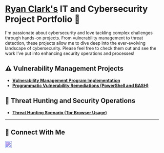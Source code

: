 # <a href="https://www.linkedin.com/in/ryan-k-clark/">Ryan Clark's</a> IT and Cybersecurity Project Portfolio 🔐

I'm passionate about cybersecurity and love tackling complex challenges through hands-on projects. From vulnerability management to threat detection, these projects allow me to dive deep into the ever-evolving landscape of cybersecurity. Please feel free to check them out and see the work I’ve put into enhancing security operations and processes!


## ⚠️ Vulnerability Management Projects

- **[Vulnerability Management Program Implementation](https://github.com/clark-ryan/vulnerability-management-program)**
- **[Programmatic Vulnerability Remediations (PowerShell and BASH)](https://github.com/clark-ryan/programmatic-vulnerability-remediations)**

## 🚨 Threat Hunting and Security Operations

- **[Threat Hunting Scenario (Tor Browser Usage)](https://github.com/clark-ryan/threat-hunting-scenario-tor)**

<hr/>

## 🤳 Connect With Me

<a href="https://linkedin.com/in/ryan-k-clark">
  <img src="https://cdn.jsdelivr.net/npm/simple-icons@v3/icons/linkedin.svg" width="22px" style="filter: invert(16%) sepia(79%) saturate(1517%) hue-rotate(196deg) brightness(93%) contrast(96%);">
</a>


<!--
<img width="35" alt="image" src="https://github.com/user-attachments/assets/2f41c7cd-5ea8-4475-b451-a37161b6c3fb"> 
<img width="35" alt="image" src="https://github.com/user-attachments/assets/77649969-9910-4994-8b96-74a116cfb2a8">
-->




<!--
**clark-ryan/clark-ryan** is a ✨ _special_ ✨ repository because its `README.md` (this file) appears on your GitHub profile.

Here are some ideas to get you started:

- 🔭 I’m currently working on ...
- 🌱 I’m currently learning ...
- 👯 I’m looking to collaborate on ...
- 🤔 I’m looking for help with ...
- 💬 Ask me about ...
- 📫 How to reach me: ...
- 😄 Pronouns: ...
- ⚡ Fun fact: ...
-->
